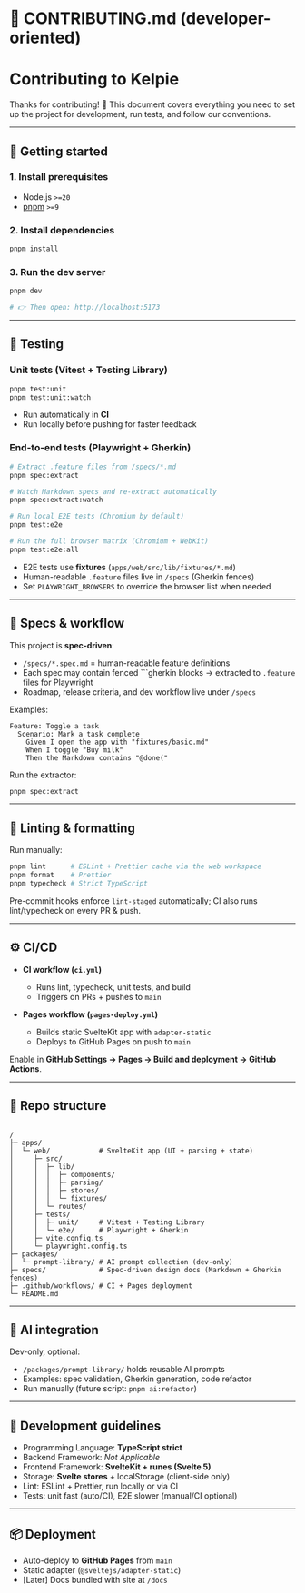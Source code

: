 # 📗 CONTRIBUTING.md (developer-oriented)

# Contributing to Kelpie

Thanks for contributing! 🙌 This document covers everything you need to set up the project for development, run tests, and follow our conventions.

---

## 🚀 Getting started

### 1. Install prerequisites

- Node.js `>=20`
- [pnpm](https://pnpm.io/) `>=9`

### 2. Install dependencies

```bash
pnpm install
```

### 3. Run the dev server

```bash
pnpm dev

# 👉 Then open: http://localhost:5173
```

---

## 🧪 Testing

### Unit tests (Vitest + Testing Library)

```bash
pnpm test:unit
pnpm test:unit:watch
```

- Run automatically in **CI**
- Run locally before pushing for faster feedback

### End-to-end tests (Playwright + Gherkin)

```bash
# Extract .feature files from /specs/*.md
pnpm spec:extract

# Watch Markdown specs and re-extract automatically
pnpm spec:extract:watch

# Run local E2E tests (Chromium by default)
pnpm test:e2e

# Run the full browser matrix (Chromium + WebKit)
pnpm test:e2e:all
```

- E2E tests use **fixtures** (`apps/web/src/lib/fixtures/*.md`)
- Human-readable `.feature` files live in `/specs` (Gherkin fences)
- Set `PLAYWRIGHT_BROWSERS` to override the browser list when needed

---

## 📜 Specs & workflow

This project is **spec-driven**:

- `/specs/*.spec.md` = human-readable feature definitions
- Each spec may contain fenced ```gherkin blocks → extracted to `.feature` files for Playwright
- Roadmap, release criteria, and dev workflow live under `/specs`

Examples:

```gherkin
Feature: Toggle a task
  Scenario: Mark a task complete
    Given I open the app with "fixtures/basic.md"
    When I toggle "Buy milk"
    Then the Markdown contains "@done("
```

Run the extractor:

```bash
pnpm spec:extract
```

---

## 🧹 Linting & formatting

Run manually:

```bash
pnpm lint      # ESLint + Prettier cache via the web workspace
pnpm format    # Prettier
pnpm typecheck # Strict TypeScript
```

Pre-commit hooks enforce `lint-staged` automatically; CI also runs lint/typecheck on every PR & push.

---

## ⚙️ CI/CD

- **CI workflow (`ci.yml`)**
  - Runs lint, typecheck, unit tests, and build
  - Triggers on PRs + pushes to `main`

- **Pages workflow (`pages-deploy.yml`)**
  - Builds static SvelteKit app with `adapter-static`
  - Deploys to GitHub Pages on push to `main`

Enable in **GitHub Settings → Pages → Build and deployment → GitHub Actions**.

---

## 📂 Repo structure

```

/
├─ apps/
│  └─ web/            # SvelteKit app (UI + parsing + state)
│     ├─ src/
│     │  ├─ lib/
│     │  │  ├─ components/
│     │  │  ├─ parsing/
│     │  │  ├─ stores/
│     │  │  └─ fixtures/
│     │  └─ routes/
│     ├─ tests/
│     │  ├─ unit/     # Vitest + Testing Library
│     │  └─ e2e/      # Playwright + Gherkin
│     ├─ vite.config.ts
│     └─ playwright.config.ts
├─ packages/
│  └─ prompt-library/ # AI prompt collection (dev-only)
├─ specs/             # Spec-driven design docs (Markdown + Gherkin fences)
├─ .github/workflows/ # CI + Pages deployment
└─ README.md

```

---

## 🤖 AI integration

Dev-only, optional:

- `/packages/prompt-library/` holds reusable AI prompts
- Examples: spec validation, Gherkin generation, code refactor
- Run manually (future script: `pnpm ai:refactor`)

---

## 📖 Development guidelines

- Programming Language: **TypeScript strict**
- Backend Framework: _Not Applicable_
- Frontend Framework: **SvelteKit + runes (Svelte 5)**
- Storage: **Svelte stores** + localStorage (client-side only)
- Lint: ESLint + Prettier, run locally or via CI
- Tests: unit fast (auto/CI), E2E slower (manual/CI optional)

---

## 📦 Deployment

- Auto-deploy to **GitHub Pages** from `main`
- Static adapter (`@sveltejs/adapter-static`)
- [Later] Docs bundled with site at `/docs`
